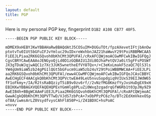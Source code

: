 ```yaml
---
layout: default
title: PGP
---
```


Here is my personal PGP key, fingerprint `D1B2 A108 CB77 40F5`.

    
    -----BEGIN PGP PUBLIC KEY BLOCK-----

    mDMEX9xHEBYJKwYBBAHaRw8BAQdAtJ5COSuIM+DUGuTOt/fpzAXevetIFtjbAnOw
    ptotvTu0IUt5bGFuIFJvYmluc29uIDxreWxhbnJAZ21haWwuY29tPoiRBBMWCAA5
    FiEEJLPiaa2RK6GSQvoh0bKhCMt3QPUFAl/cRxAFCQWjmoACGwMFCwkIBwIGFQgJ
    CgsCBRYCAwEAAAoJENGyoQjLd0D1zGQBAIU1Zdi8OJhaPetQVJa0it5gFFsPOSWf
    JX3gTDuWJqjwAQC1z7Xc3JUK5wnetheEfVY8TQx+/+C3eKxLmakF5zaQC7QlS3ls
    YW4gUm9iaW5zb24gPG1lQGt5bGFucm9iaW5zb24uY29tPoiWBBMWCAA+FiEEJLPi
    aa2RK6GSQvoh0bKhCMt3QPUFAl/eww4CGwMFCQWjmoAFCwkIBwIGFQoJCAsCBBYC
    AwECHgECF4AACgkQ0bKhCMt3QPVctwEA49LeU5nvuSopdgiq9VIUxS39EIJWdW65
    fF1oFkmy+/IA/R2tsRaBQziyT5iB9v0zv6rf//2vNzfMG8KmzfYyJxsHuDgEX9xH
    EBIKKwYBBAGXVQEFAQEHQPExYGmHlg8PLuZi0Wxq3zgadrqGfW6Rb1t03pJNy9Z9
    AwEIB4h+BBgWCAAmFiEEJLPiaa2RK6GSQvoh0bKhCMt3QPUFAl/cRxAFCQWjmoAC
    GwwACgkQ0bKhCMt3QPVTTwD/VJdS7zbPcA+7xObPPzPC6z7o/BTc2EdXmVkexOSp
    oT8A/iwmsArLZ0VsydfvysCAhFl850P+i/Z41BDXC+hsPoAC
    =nvvv
    -----END PGP PUBLIC KEY BLOCK-----
